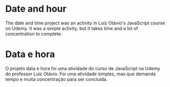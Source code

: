 # Date and hour
The date and time project was an activity in Luiz Otávio's JavaScript course on Udemy. It was a simple activity, but it takes time and a lot of concentration to complete.

# Data e hora
O projeto data e hora foi uma atividade do curso de JavaScript na Udemy do professor Luiz Otávio. Foi uma atividade simples, mas que demanda tempo e muita concentração para ser concluída.
